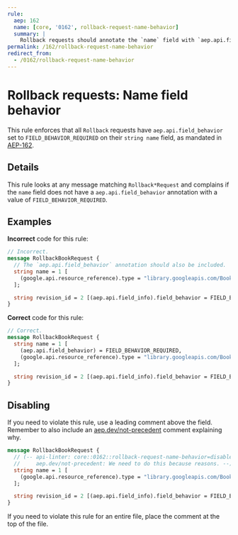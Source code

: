 ```yaml
---
rule:
  aep: 162
  name: [core, '0162', rollback-request-name-behavior]
  summary: |
    Rollback requests should annotate the `name` field with `aep.api.field_behavior`.
permalink: /162/rollback-request-name-behavior
redirect_from:
  - /0162/rollback-request-name-behavior
---
```


# Rollback requests: Name field behavior

This rule enforces that all `Rollback` requests have
`aep.api.field_behavior` set to `FIELD_BEHAVIOR_REQUIRED` on their `string name` field, as
mandated in [AEP-162][].

## Details

This rule looks at any message matching `Rollback*Request` and complains if the
`name` field does not have a `aep.api.field_behavior` annotation with a
value of `FIELD_BEHAVIOR_REQUIRED`.

## Examples

**Incorrect** code for this rule:

```proto
// Incorrect.
message RollbackBookRequest {
  // The `aep.api.field_behavior` annotation should also be included.
  string name = 1 [
    (google.api.resource_reference).type = "library.googleapis.com/Book"
  ];

  string revision_id = 2 [(aep.api.field_info).field_behavior = FIELD_BEHAVIOR_REQUIRED];
}
```

**Correct** code for this rule:

```proto
// Correct.
message RollbackBookRequest {
  string name = 1 [
    (aep.api.field_behavior) = FIELD_BEHAVIOR_REQUIRED,
    (google.api.resource_reference).type = "library.googleapis.com/Book"
  ];

  string revision_id = 2 [(aep.api.field_info).field_behavior = FIELD_BEHAVIOR_REQUIRED];
}
```

## Disabling

If you need to violate this rule, use a leading comment above the field.
Remember to also include an [aep.dev/not-precedent][] comment explaining why.

```proto
message RollbackBookRequest {
  // (-- api-linter: core::0162::rollback-request-name-behavior=disabled
  //     aep.dev/not-precedent: We need to do this because reasons. --)
  string name = 1 [
    (google.api.resource_reference).type = "library.googleapis.com/Book"
  ];

  string revision_id = 2 [(aep.api.field_info).field_behavior = FIELD_BEHAVIOR_REQUIRED];
}
```

If you need to violate this rule for an entire file, place the comment at the
top of the file.

[aep-162]: https://aep.dev/162
[aep.dev/not-precedent]: https://aep.dev/not-precedent
